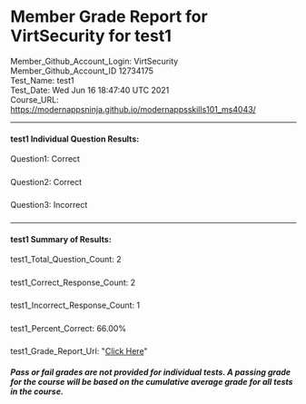 # Member Grade Report for VirtSecurity for test1  
   
Member_Github_Account_Login: VirtSecurity  
Member_Github_Account_ID 12734175  
Test_Name: test1  
Test_Date: Wed Jun 16 18:47:40 UTC 2021  
Course_URL: https://modernappsninja.github.io/modernappsskills101_ms4043/  
   
---  
#### test1 Individual Question Results:  
Question1: Correct  
#####  
Question2: Correct  
#####  
Question3: Incorrect  
#####  
---  
#### test1 Summary of Results:  
test1_Total_Question_Count: 2  
#####  
test1_Correct_Response_Count: 2  
#####  
test1_Incorrect_Response_Count: 1  
#####  
test1_Percent_Correct: 66.00%  
#####  
test1_Grade_Report_Url: "[Click Here](https://github.com/modernappsninjas/VirtSecurity/blob/main/static/userdata/courses/modernappsskills101_ms4043/grade_report.pr109.test1.md)"
##### Pass or fail grades are not provided for individual tests. A passing grade for the course will be based on the cumulative average grade for all tests in the course.  
